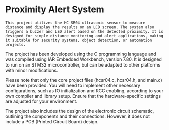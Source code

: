 # Proximity Alert System

	This project utilizes the HC-SR04 ultrasonic sensor to measure distance and display the results on an LCD screen. The system also triggers a buzzer and LED alert based on the detected proximity. It is designed for simple distance monitoring and alert applications, making it suitable for security systems, object detection, or automation projects.

The project has been developed using the C programming language and was compiled using IAR Embedded Workbench, version 7.80. It is designed to run on an STM32 microcontroller, but can be adapted to other platforms with minor modifications.

Please note that only the core project files (hcsr04.c, hcsr04.h, and main.c) have been provided. You will need to implement other necessary configurations, such as IO initialization and RCC enabling, according to your own compiler and library setup. Ensure that the hardware-specific settings are adjusted for your environment.

The project also includes the design of the electronic circuit schematic, outlining the components and their connections. However, it does not include a PCB (Printed Circuit Board) design.